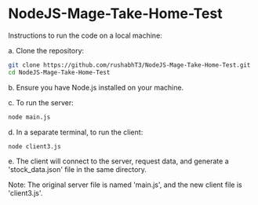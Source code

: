 # NodeJS-Mage-Take-Home-Test

Instructions to run the code on a local machine:

   a. Clone the repository:
   ```bash
   git clone https://github.com/rushabhT3/NodeJS-Mage-Take-Home-Test.git
   cd NodeJS-Mage-Take-Home-Test
   ```

   b. Ensure you have Node.js installed on your machine.

   c. To run the server:
   ```bash
   node main.js
   ```

   d. In a separate terminal, to run the client:
   ```bash
   node client3.js
   ```

   e. The client will connect to the server, request data, and generate a 'stock_data.json' file in the same directory.

Note: The original server file is named 'main.js', and the new client file is 'client3.js'.

<!-- first we have to deobsuscate the code: use chatgpt -->
